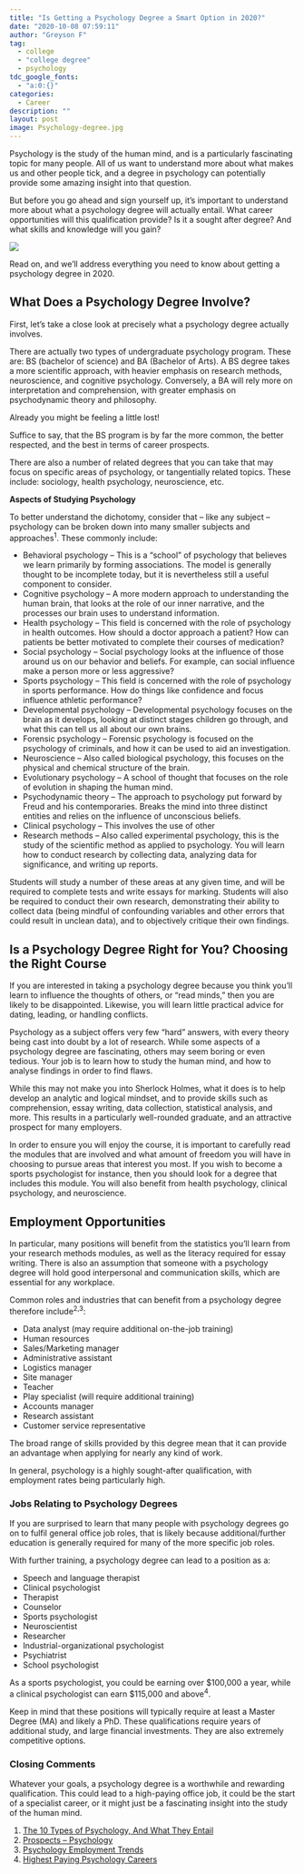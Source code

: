 ```yaml
---
title: "Is Getting a Psychology Degree a Smart Option in 2020?"
date: "2020-10-08 07:59:11"
author: "Greyson F"
tag:
  - college
  - "college degree"
  - psychology
tdc_google_fonts:
  - "a:0:{}"
categories:
  - Career
description: ""
layout: post
image: Psychology-degree.jpg
---
```


Psychology is the study of the human mind, and is a particularly fascinating topic for many people. All of us want to understand more about what makes us and other people tick, and a degree in psychology can potentially provide some amazing insight into that question.

But before you go ahead and sign yourself up, it’s important to understand more about what a psychology degree will actually entail. What career opportunities will this qualification provide? Is it a sought after degree? And what skills and knowledge will you gain?

![](/posts/Psychology-degree.jpg)

Read on, and we’ll address everything you need to know about getting a psychology degree in 2020.

## What Does a Psychology Degree Involve?

First, let’s take a close look at precisely what a psychology degree actually involves.

There are actually two types of undergraduate psychology program. These are: BS (bachelor of science) and BA (Bachelor of Arts). A BS degree takes a more scientific approach, with heavier emphasis on research methods, neuroscience, and cognitive psychology. Conversely, a BA will rely more on interpretation and comprehension, with greater emphasis on psychodynamic theory and philosophy.

Already you might be feeling a little lost!

Suffice to say, that the BS program is by far the more common, the better respected, and the best in terms of career prospects.

There are also a number of related degrees that you can take that may focus on specific areas of psychology, or tangentially related topics. These include: sociology, health psychology, neuroscience, etc.

**Aspects of Studying Psychology**

To better understand the dichotomy, consider that – like any subject – psychology can be broken down into many smaller subjects and approaches<sup>1</sup>. These commonly include:

- Behavioral psychology – This is a “school” of psychology that believes we learn primarily by forming associations. The model is generally thought to be incomplete today, but it is nevertheless still a useful component to consider.
- Cognitive psychology – A more modern approach to understanding the human brain, that looks at the role of our inner narrative, and the processes our brain uses to understand information.
- Health psychology – This field is concerned with the role of psychology in health outcomes. How should a doctor approach a patient? How can patients be better motivated to complete their courses of medication?
- Social psychology – Social psychology looks at the influence of those around us on our behavior and beliefs. For example, can social influence make a person more or less aggressive?
- Sports psychology – This field is concerned with the role of psychology in sports performance. How do things like confidence and focus influence athletic performance?
- Developmental psychology – Developmental psychology focuses on the brain as it develops, looking at distinct stages children go through, and what this can tell us all about our own brains.
- Forensic psychology – Forensic psychology is focused on the psychology of criminals, and how it can be used to aid an investigation.
- Neuroscience – Also called biological psychology, this focuses on the physical and chemical structure of the brain.
- Evolutionary psychology – A school of thought that focuses on the role of evolution in shaping the human mind.
- Psychodynamic theory – The approach to psychology put forward by Freud and his contemporaries. Breaks the mind into three distinct entities and relies on the influence of unconscious beliefs.
- Clinical psychology – This involves the use of other
- Research methods – Also called experimental psychology, this is the study of the scientific method as applied to psychology. You will learn how to conduct research by collecting data, analyzing data for significance, and writing up reports.

Students will study a number of these areas at any given time, and will be required to complete tests and write essays for marking. Students will also be required to conduct their own research, demonstrating their ability to collect data (being mindful of confounding variables and other errors that could result in unclean data), and to objectively critique their own findings.

## Is a Psychology Degree Right for You? Choosing the Right Course

If you are interested in taking a psychology degree because you think you’ll learn to influence the thoughts of others, or “read minds,” then you are likely to be disappointed. Likewise, you will learn little practical advice for dating, leading, or handling conflicts.

Psychology as a subject offers very few “hard” answers, with every theory being cast into doubt by a lot of research. While some aspects of a psychology degree are fascinating, others may seem boring or even tedious. Your job is to learn how to study the human mind, and how to analyse findings in order to find flaws.

While this may not make you into Sherlock Holmes, what it does is to help develop an analytic and logical mindset, and to provide skills such as comprehension, essay writing, data collection, statistical analysis, and more. This results in a particularly well-rounded graduate, and an attractive prospect for many employers.

In order to ensure you will enjoy the course, it is important to carefully read the modules that are involved and what amount of freedom you will have in choosing to pursue areas that interest you most. If you wish to become a sports psychologist for instance, then you should look for a degree that includes this module. You will also benefit from health psychology, clinical psychology, and neuroscience.

## Employment Opportunities

In particular, many positions will benefit from the statistics you’ll learn from your research methods modules, as well as the literacy required for essay writing. There is also an assumption that someone with a psychology degree will hold good interpersonal and communication skills, which are essential for any workplace.

Common roles and industries that can benefit from a psychology degree therefore include<sup>2,3</sup>:

- Data analyst (may require additional on-the-job training)
- Human resources
- Sales/Marketing manager
- Administrative assistant
- Logistics manager
- Site manager
- Teacher
- Play specialist (will require additional training)
- Accounts manager
- Research assistant
- Customer service representative

The broad range of skills provided by this degree mean that it can provide an advantage when applying for nearly any kind of work.

In general, psychology is a highly sought-after qualification, with employment rates being particularly high.

### Jobs Relating to Psychology Degrees

If you are surprised to learn that many people with psychology degrees go on to fulfil general office job roles, that is likely because additional/further education is generally required for many of the more specific job roles.

With further training, a psychology degree can lead to a position as a:

- Speech and language therapist
- Clinical psychologist
- Therapist
- Counselor
- Sports psychologist
- Neuroscientist
- Researcher
- Industrial-organizational psychologist
- Psychiatrist
- School psychologist

As a sports psychologist, you could be earning over $100,000 a year, while a clinical psychologist can earn $115,000 and above<sup>4</sup>.

Keep in mind that these positions will typically require at least a Master Degree (MA) and likely a PhD. These qualifications require years of additional study, and large financial investments. They are also extremely competitive options.

### Closing Comments

Whatever your goals, a psychology degree is a worthwhile and rewarding qualification. This could lead to a high-paying office job, it could be the start of a specialist career, or it might just be a fascinating insight into the study of the human mind.

1. [The 10 Types of Psychology, And What They Entail](https://www.sacap.edu.za/blog/psychology/types-of-psychology/)
2. [Prospects – Psychology](https://www.prospects.ac.uk/careers-advice/what-can-i-do-with-my-degree/psychology)
3. [Psychology Employment Trends](https://www.verywellmind.com/psychology-employment-trends-2794951)
4. [Highest Paying Psychology Careers](https://www.careerprofiles.info/highest-paying-psychology-careers.html)
